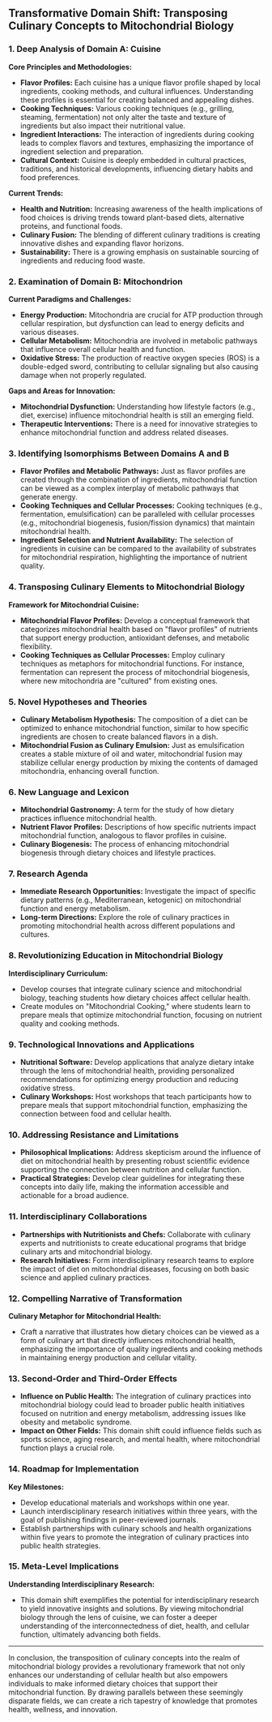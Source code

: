 ## Transformative Domain Shift: Transposing Culinary Concepts to Mitochondrial Biology

### 1. Deep Analysis of Domain A: Cuisine

**Core Principles and Methodologies:**
- **Flavor Profiles:** Each cuisine has a unique flavor profile shaped by local ingredients, cooking methods, and cultural influences. Understanding these profiles is essential for creating balanced and appealing dishes.
- **Cooking Techniques:** Various cooking techniques (e.g., grilling, steaming, fermentation) not only alter the taste and texture of ingredients but also impact their nutritional value.
- **Ingredient Interactions:** The interaction of ingredients during cooking leads to complex flavors and textures, emphasizing the importance of ingredient selection and preparation.
- **Cultural Context:** Cuisine is deeply embedded in cultural practices, traditions, and historical developments, influencing dietary habits and food preferences.

**Current Trends:**
- **Health and Nutrition:** Increasing awareness of the health implications of food choices is driving trends toward plant-based diets, alternative proteins, and functional foods.
- **Culinary Fusion:** The blending of different culinary traditions is creating innovative dishes and expanding flavor horizons.
- **Sustainability:** There is a growing emphasis on sustainable sourcing of ingredients and reducing food waste.

### 2. Examination of Domain B: Mitochondrion

**Current Paradigms and Challenges:**
- **Energy Production:** Mitochondria are crucial for ATP production through cellular respiration, but dysfunction can lead to energy deficits and various diseases.
- **Cellular Metabolism:** Mitochondria are involved in metabolic pathways that influence overall cellular health and function.
- **Oxidative Stress:** The production of reactive oxygen species (ROS) is a double-edged sword, contributing to cellular signaling but also causing damage when not properly regulated.

**Gaps and Areas for Innovation:**
- **Mitochondrial Dysfunction:** Understanding how lifestyle factors (e.g., diet, exercise) influence mitochondrial health is still an emerging field.
- **Therapeutic Interventions:** There is a need for innovative strategies to enhance mitochondrial function and address related diseases.

### 3. Identifying Isomorphisms Between Domains A and B

- **Flavor Profiles and Metabolic Pathways:** Just as flavor profiles are created through the combination of ingredients, mitochondrial function can be viewed as a complex interplay of metabolic pathways that generate energy.
- **Cooking Techniques and Cellular Processes:** Cooking techniques (e.g., fermentation, emulsification) can be paralleled with cellular processes (e.g., mitochondrial biogenesis, fusion/fission dynamics) that maintain mitochondrial health.
- **Ingredient Selection and Nutrient Availability:** The selection of ingredients in cuisine can be compared to the availability of substrates for mitochondrial respiration, highlighting the importance of nutrient quality.

### 4. Transposing Culinary Elements to Mitochondrial Biology

**Framework for Mitochondrial Cuisine:**
- **Mitochondrial Flavor Profiles:** Develop a conceptual framework that categorizes mitochondrial health based on "flavor profiles" of nutrients that support energy production, antioxidant defenses, and metabolic flexibility.
- **Cooking Techniques as Cellular Processes:** Employ culinary techniques as metaphors for mitochondrial functions. For instance, fermentation can represent the process of mitochondrial biogenesis, where new mitochondria are "cultured" from existing ones.

### 5. Novel Hypotheses and Theories

- **Culinary Metabolism Hypothesis:** The composition of a diet can be optimized to enhance mitochondrial function, similar to how specific ingredients are chosen to create balanced flavors in a dish.
- **Mitochondrial Fusion as Culinary Emulsion:** Just as emulsification creates a stable mixture of oil and water, mitochondrial fusion may stabilize cellular energy production by mixing the contents of damaged mitochondria, enhancing overall function.

### 6. New Language and Lexicon

- **Mitochondrial Gastronomy:** A term for the study of how dietary practices influence mitochondrial health.
- **Nutrient Flavor Profiles:** Descriptions of how specific nutrients impact mitochondrial function, analogous to flavor profiles in cuisine.
- **Culinary Biogenesis:** The process of enhancing mitochondrial biogenesis through dietary choices and lifestyle practices.

### 7. Research Agenda

- **Immediate Research Opportunities:** Investigate the impact of specific dietary patterns (e.g., Mediterranean, ketogenic) on mitochondrial function and energy metabolism.
- **Long-term Directions:** Explore the role of culinary practices in promoting mitochondrial health across different populations and cultures.

### 8. Revolutionizing Education in Mitochondrial Biology

**Interdisciplinary Curriculum:**
- Develop courses that integrate culinary science and mitochondrial biology, teaching students how dietary choices affect cellular health.
- Create modules on "Mitochondrial Cooking," where students learn to prepare meals that optimize mitochondrial function, focusing on nutrient quality and cooking methods.

### 9. Technological Innovations and Applications

- **Nutritional Software:** Develop applications that analyze dietary intake through the lens of mitochondrial health, providing personalized recommendations for optimizing energy production and reducing oxidative stress.
- **Culinary Workshops:** Host workshops that teach participants how to prepare meals that support mitochondrial function, emphasizing the connection between food and cellular health.

### 10. Addressing Resistance and Limitations

- **Philosophical Implications:** Address skepticism around the influence of diet on mitochondrial health by presenting robust scientific evidence supporting the connection between nutrition and cellular function.
- **Practical Strategies:** Develop clear guidelines for integrating these concepts into daily life, making the information accessible and actionable for a broad audience.

### 11. Interdisciplinary Collaborations

- **Partnerships with Nutritionists and Chefs:** Collaborate with culinary experts and nutritionists to create educational programs that bridge culinary arts and mitochondrial biology.
- **Research Initiatives:** Form interdisciplinary research teams to explore the impact of diet on mitochondrial diseases, focusing on both basic science and applied culinary practices.

### 12. Compelling Narrative of Transformation

**Culinary Metaphor for Mitochondrial Health:**
- Craft a narrative that illustrates how dietary choices can be viewed as a form of culinary art that directly influences mitochondrial health, emphasizing the importance of quality ingredients and cooking methods in maintaining energy production and cellular vitality.

### 13. Second-Order and Third-Order Effects

- **Influence on Public Health:** The integration of culinary practices into mitochondrial biology could lead to broader public health initiatives focused on nutrition and energy metabolism, addressing issues like obesity and metabolic syndrome.
- **Impact on Other Fields:** This domain shift could influence fields such as sports science, aging research, and mental health, where mitochondrial function plays a crucial role.

### 14. Roadmap for Implementation

**Key Milestones:**
- Develop educational materials and workshops within one year.
- Launch interdisciplinary research initiatives within three years, with the goal of publishing findings in peer-reviewed journals.
- Establish partnerships with culinary schools and health organizations within five years to promote the integration of culinary practices into public health strategies.

### 15. Meta-Level Implications

**Understanding Interdisciplinary Research:**
- This domain shift exemplifies the potential for interdisciplinary research to yield innovative insights and solutions. By viewing mitochondrial biology through the lens of cuisine, we can foster a deeper understanding of the interconnectedness of diet, health, and cellular function, ultimately advancing both fields.

---

In conclusion, the transposition of culinary concepts into the realm of mitochondrial biology provides a revolutionary framework that not only enhances our understanding of cellular health but also empowers individuals to make informed dietary choices that support their mitochondrial function. By drawing parallels between these seemingly disparate fields, we can create a rich tapestry of knowledge that promotes health, wellness, and innovation.